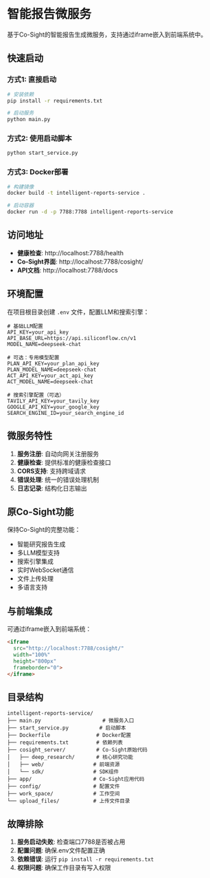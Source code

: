 # 智能报告微服务

基于Co-Sight的智能报告生成微服务，支持通过iframe嵌入到前端系统中。

## 快速启动

### 方式1: 直接启动
```bash
# 安装依赖
pip install -r requirements.txt

# 启动服务
python main.py
```

### 方式2: 使用启动脚本
```bash
python start_service.py
```

### 方式3: Docker部署
```bash
# 构建镜像
docker build -t intelligent-reports-service .

# 启动容器
docker run -d -p 7788:7788 intelligent-reports-service
```

## 访问地址

- **健康检查**: http://localhost:7788/health
- **Co-Sight界面**: http://localhost:7788/cosight/
- **API文档**: http://localhost:7788/docs

## 环境配置

在项目根目录创建 `.env` 文件，配置LLM和搜索引擎：

```env
# 基础LLM配置
API_KEY=your_api_key
API_BASE_URL=https://api.siliconflow.cn/v1
MODEL_NAME=deepseek-chat

# 可选：专用模型配置
PLAN_API_KEY=your_plan_api_key
PLAN_MODEL_NAME=deepseek-chat
ACT_API_KEY=your_act_api_key
ACT_MODEL_NAME=deepseek-chat

# 搜索引擎配置（可选）
TAVILY_API_KEY=your_tavily_key
GOOGLE_API_KEY=your_google_key
SEARCH_ENGINE_ID=your_search_engine_id
```

## 微服务特性

1. **服务注册**: 自动向网关注册服务
2. **健康检查**: 提供标准的健康检查接口
3. **CORS支持**: 支持跨域请求
4. **错误处理**: 统一的错误处理机制
5. **日志记录**: 结构化日志输出

## 原Co-Sight功能

保持Co-Sight的完整功能：

- 智能研究报告生成
- 多LLM模型支持
- 搜索引擎集成
- 实时WebSocket通信
- 文件上传处理
- 多语言支持

## 与前端集成

可通过iframe嵌入到前端系统：

```html
<iframe 
  src="http://localhost:7788/cosight/" 
  width="100%" 
  height="800px"
  frameborder="0">
</iframe>
```

## 目录结构

```
intelligent-reports-service/
├── main.py                    # 微服务入口
├── start_service.py          # 启动脚本
├── Dockerfile               # Docker配置
├── requirements.txt         # 依赖列表
├── cosight_server/          # Co-Sight原始代码
│   ├── deep_research/       # 核心研究功能
│   ├── web/                # 前端资源
│   └── sdk/                # SDK组件
├── app/                    # Co-Sight应用代码
├── config/                 # 配置文件
├── work_space/             # 工作空间
└── upload_files/           # 上传文件目录
```

## 故障排除

1. **服务启动失败**: 检查端口7788是否被占用
2. **配置问题**: 确保.env文件配置正确
3. **依赖错误**: 运行 `pip install -r requirements.txt`
4. **权限问题**: 确保工作目录有写入权限